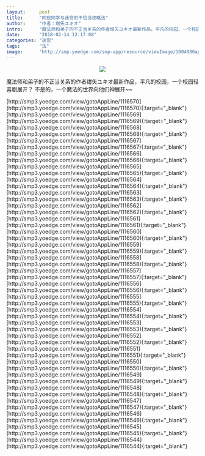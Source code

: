 ```yaml
---
layout:     post
title:      "同班同学与迷宫的不恰当攻略法"
author:     "作者：绀矢ユキオ"
intro:      "魔法师和弟子的不正当关系的作者绀矢ユキオ最新作品，平凡的校园，一个校园轻喜剧展开？ 不是的，一个魔法的世界向他们神展开~~"
date:       "2018-02-14 12:17:08"
categories: "迷宫"
tags:       "法"
image:      "http://smp.yoedge.com/smp-app/resource/viewImage/1004080appline.png"
---
```

<div style="text-align: center">
<p><img src="http://smp.yoedge.com/smp-app/resource/viewImage/1004080appline.png"/></p>
</div>
<p class="post-meta">
<span>魔法师和弟子的不正当关系的作者绀矢ユキオ最新作品，平凡的校园，一个校园轻喜剧展开？ 不是的，一个魔法的世界向他们神展开~~</span>
</p>
[http://smp3.yoedge.com/view/gotoAppLine/1116570](http://smp3.yoedge.com/view/gotoAppLine/1116570){:target="_blank"}
[http://smp3.yoedge.com/view/gotoAppLine/1116569](http://smp3.yoedge.com/view/gotoAppLine/1116569){:target="_blank"}
[http://smp3.yoedge.com/view/gotoAppLine/1116568](http://smp3.yoedge.com/view/gotoAppLine/1116568){:target="_blank"}
[http://smp3.yoedge.com/view/gotoAppLine/1116567](http://smp3.yoedge.com/view/gotoAppLine/1116567){:target="_blank"}
[http://smp3.yoedge.com/view/gotoAppLine/1116566](http://smp3.yoedge.com/view/gotoAppLine/1116566){:target="_blank"}
[http://smp3.yoedge.com/view/gotoAppLine/1116565](http://smp3.yoedge.com/view/gotoAppLine/1116565){:target="_blank"}
[http://smp3.yoedge.com/view/gotoAppLine/1116564](http://smp3.yoedge.com/view/gotoAppLine/1116564){:target="_blank"}
[http://smp3.yoedge.com/view/gotoAppLine/1116563](http://smp3.yoedge.com/view/gotoAppLine/1116563){:target="_blank"}
[http://smp3.yoedge.com/view/gotoAppLine/1116562](http://smp3.yoedge.com/view/gotoAppLine/1116562){:target="_blank"}
[http://smp3.yoedge.com/view/gotoAppLine/1116561](http://smp3.yoedge.com/view/gotoAppLine/1116561){:target="_blank"}
[http://smp3.yoedge.com/view/gotoAppLine/1116560](http://smp3.yoedge.com/view/gotoAppLine/1116560){:target="_blank"}
[http://smp3.yoedge.com/view/gotoAppLine/1116559](http://smp3.yoedge.com/view/gotoAppLine/1116559){:target="_blank"}
[http://smp3.yoedge.com/view/gotoAppLine/1116558](http://smp3.yoedge.com/view/gotoAppLine/1116558){:target="_blank"}
[http://smp3.yoedge.com/view/gotoAppLine/1116557](http://smp3.yoedge.com/view/gotoAppLine/1116557){:target="_blank"}
[http://smp3.yoedge.com/view/gotoAppLine/1116556](http://smp3.yoedge.com/view/gotoAppLine/1116556){:target="_blank"}
[http://smp3.yoedge.com/view/gotoAppLine/1116555](http://smp3.yoedge.com/view/gotoAppLine/1116555){:target="_blank"}
[http://smp3.yoedge.com/view/gotoAppLine/1116554](http://smp3.yoedge.com/view/gotoAppLine/1116554){:target="_blank"}
[http://smp3.yoedge.com/view/gotoAppLine/1116553](http://smp3.yoedge.com/view/gotoAppLine/1116553){:target="_blank"}
[http://smp3.yoedge.com/view/gotoAppLine/1116552](http://smp3.yoedge.com/view/gotoAppLine/1116552){:target="_blank"}
[http://smp3.yoedge.com/view/gotoAppLine/1116551](http://smp3.yoedge.com/view/gotoAppLine/1116551){:target="_blank"}
[http://smp3.yoedge.com/view/gotoAppLine/1116550](http://smp3.yoedge.com/view/gotoAppLine/1116550){:target="_blank"}
[http://smp3.yoedge.com/view/gotoAppLine/1116549](http://smp3.yoedge.com/view/gotoAppLine/1116549){:target="_blank"}
[http://smp3.yoedge.com/view/gotoAppLine/1116548](http://smp3.yoedge.com/view/gotoAppLine/1116548){:target="_blank"}
[http://smp3.yoedge.com/view/gotoAppLine/1116547](http://smp3.yoedge.com/view/gotoAppLine/1116547){:target="_blank"}
[http://smp3.yoedge.com/view/gotoAppLine/1116546](http://smp3.yoedge.com/view/gotoAppLine/1116546){:target="_blank"}
[http://smp3.yoedge.com/view/gotoAppLine/1116545](http://smp3.yoedge.com/view/gotoAppLine/1116545){:target="_blank"}
[http://smp3.yoedge.com/view/gotoAppLine/1116544](http://smp3.yoedge.com/view/gotoAppLine/1116544){:target="_blank"}


